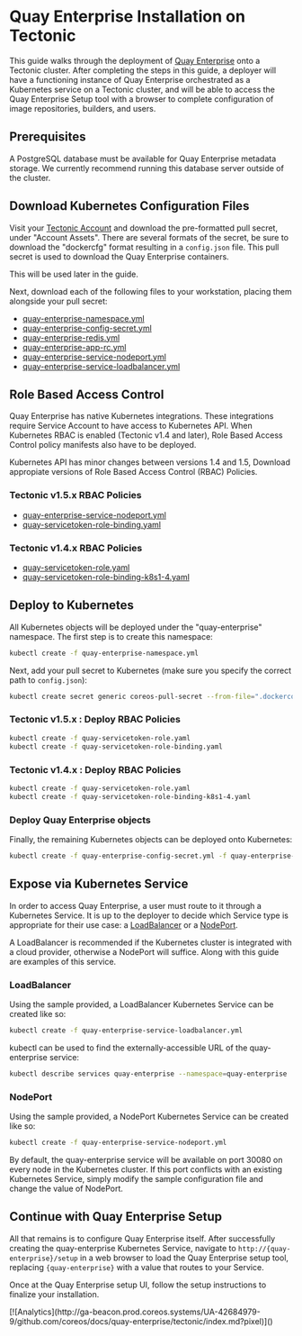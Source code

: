 # Quay Enterprise Installation on Tectonic

This guide walks through the deployment of [Quay Enterprise][quay-enterprise-tour] onto a Tectonic cluster.
After completing the steps in this guide, a deployer will have a functioning instance of Quay Enterprise orchestrated as a Kubernetes service on a Tectonic cluster, and will be able to access the Quay Enterprise Setup tool with a browser to complete configuration of image repositories, builders, and users.

[quay-enterprise-tour]: https://quay.io/tour/enterprise

## Prerequisites

A PostgreSQL database must be available for Quay Enterprise metadata storage.
We currently recommend running this database server outside of the cluster.

## Download Kubernetes Configuration Files

Visit your [Tectonic Account][tectonic-account] and download the pre-formatted pull secret, under "Account Assets". There are several formats of the secret, be sure to download the "dockercfg" format resulting in a `config.json` file. This pull secret is used to download the Quay Enterprise containers.

This will be used later in the guide.

[tectonic-account]: https://account.tectonic.com

Next, download each of the following files to your workstation, placing them alongside your pull secret:

- [quay-enterprise-namespace.yml](files/quay-enterprise-namespace.yml)
- [quay-enterprise-config-secret.yml](files/quay-enterprise-config-secret.yml)
- [quay-enterprise-redis.yml](files/quay-enterprise-redis.yml)
- [quay-enterprise-app-rc.yml](files/quay-enterprise-app-rc.yml)
- [quay-enterprise-service-nodeport.yml](files/quay-enterprise-service-nodeport.yml)
- [quay-enterprise-service-loadbalancer.yml](files/quay-enterprise-service-loadbalancer.yml)

## Role Based Access Control

Quay Enterprise has native Kubernetes integrations. These integrations require Service Account to have access to Kubernetes API. When Kubernetes RBAC is enabled (Tectonic  v1.4 and later), Role Based Access Control policy manifests also have to be deployed.

Kubernetes API has minor changes between versions 1.4 and 1.5, Download appropiate versions of Role Based Access Control (RBAC) Policies.

### Tectonic v1.5.x RBAC Policies

- [quay-enterprise-service-nodeport.yml](files/quay-enterprise-service-nodeport.yml)
- [quay-servicetoken-role-binding.yaml](files/quay-servicetoken-role-binding.yaml)

### Tectonic v1.4.x RBAC Policies

- [quay-servicetoken-role.yaml](files/quay-servicetoken-role.yaml)
- [quay-servicetoken-role-binding-k8s1-4.yaml](files/quay-servicetoken-role-binding-k8s1-4.yaml)

## Deploy to Kubernetes

All Kubernetes objects will be deployed under the "quay-enterprise" namespace.
The first step is to create this namespace:

```sh
kubectl create -f quay-enterprise-namespace.yml
```

Next, add your pull secret to Kubernetes (make sure you specify the correct path to `config.json`):

```sh
kubectl create secret generic coreos-pull-secret --from-file=".dockerconfigjson=config.json" --type='kubernetes.io/dockerconfigjson' --namespace=quay-enterprise
```

### Tectonic v1.5.x : Deploy RBAC Policies

```sh
kubectl create -f quay-servicetoken-role.yaml
kubectl create -f quay-servicetoken-role-binding.yaml
```

### Tectonic v1.4.x : Deploy RBAC Policies

```sh
kubectl create -f quay-servicetoken-role.yaml
kubectl create -f quay-servicetoken-role-binding-k8s1-4.yaml
```

### Deploy Quay Enterprise objects

Finally, the remaining Kubernetes objects can be deployed onto Kubernetes:

```sh
kubectl create -f quay-enterprise-config-secret.yml -f quay-enterprise-redis.yml -f quay-enterprise-app-rc.yml
```

## Expose via Kubernetes Service

In order to access Quay Enterprise, a user must route to it through a Kubernetes Service.
It is up to the deployer to decide which Service type is appropriate for their use case: a [LoadBalancer](http://kubernetes.io/docs/user-guide/services/#type-loadbalancer) or a [NodePort](http://kubernetes.io/docs/user-guide/services/#type-nodeport).

A LoadBalancer is recommended if the Kubernetes cluster is integrated with a cloud provider, otherwise a NodePort will suffice.
Along with this guide are examples of this service.

### LoadBalancer

Using the sample provided, a LoadBalancer Kubernetes Service can be created like so:

```sh
kubectl create -f quay-enterprise-service-loadbalancer.yml
```

kubectl can be used to find the externally-accessible URL of the quay-enterprise service:

```sh
kubectl describe services quay-enterprise --namespace=quay-enterprise
```

### NodePort

Using the sample provided, a NodePort Kubernetes Service can be created like so:

```sh
kubectl create -f quay-enterprise-service-nodeport.yml
```

By default, the quay-enterprise service will be available on port 30080 on every node in the Kubernetes cluster.
If this port conflicts with an existing Kubernetes Service, simply modify the sample configuration file and change the value of NodePort.

## Continue with Quay Enterprise Setup

All that remains is to configure Quay Enterprise itself.
After successfully creating the quay-enterprise Kubernetes Service, navigate to `http://{quay-enterprise}/setup` in a web browser to load the Quay Enterprise setup tool, replacing `{quay-enterprise}` with a value that routes to your Service.

Once at the Quay Enterprise setup UI, follow the setup instructions to finalize your installation.

<!-- BEGIN ANALYTICS --> [![Analytics](http://ga-beacon.prod.coreos.systems/UA-42684979-9/github.com/coreos/docs/quay-enterprise/tectonic/index.md?pixel)]() <!-- END ANALYTICS -->